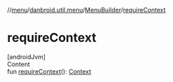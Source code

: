//[menu](../../../index.md)/[danbroid.util.menu](../index.md)/[MenuBuilder](index.md)/[requireContext](require-context.md)



# requireContext  
[androidJvm]  
Content  
fun [requireContext](require-context.md)(): [Context](https://developer.android.com/reference/kotlin/android/content/Context.html)  



